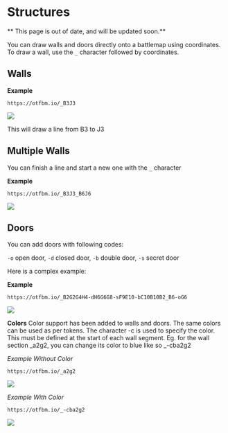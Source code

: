 # Structures

** This page is out of date, and will be updated soon.**

You can draw walls and doors directly onto a battlemap using coordinates. To draw a wall, use the `_` character followed by coordinates.

## Walls

**Example**

```
https://otfbm.io/_B3J3
```

![](https://otfbm.io/_B3J3)

This will draw a line from B3 to J3

## Multiple Walls

You can finish a line and start a new one with the `_` character

**Example**

```
https://otfbm.io/_B3J3_B6J6
```

![](https://otfbm.io/_B3J3_B6J6)

## Doors

You can add doors with following codes:

`-o` open door,
`-d` closed door,
`-b` double door,
`-s` secret door

Here is a complex example:

**Example**

```
https://otfbm.io/_B2G2G4H4-dH6G6G8-sF9E10-bC10B10B2_B6-oG6
```

![](https://otfbm.io/_B2G2G4H4-dH6G6G8-sF9E10-bC10B10B2_B6-oG6)

**Colors**
Color support has been added to walls and doors. The same colors can be used as per tokens. The character -c is used to specify the color. This must be defined at the start of each wall segment. Eg. for the wall section _a2g2, you can change its color to blue like so _-cba2g2


*Example Without Color*
```
https://otfbm.io/_a2g2
```
![](https://otfbm.io/_a2g2)

*Example With Color*
```
https://otfbm.io/_-cba2g2
```
![](https://otfbm.io/_-cba2g2)